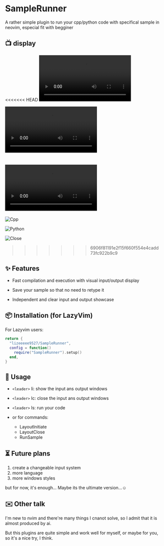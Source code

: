 # SampleRunner

A rather simple plugin to run your cpp/python code with specifical sample in neovim, especial fit with begginer

## 📺 display
<<<<<<< HEAD
![Cpp](https://github.com/lizeeeee9527/SampleRunner.nvim/blob/main/Display/Cpp.mkv)

![Python](https://github.com/lizeeeee9527/SampleRunner.nvim/blob/main/Display/Python.mkv)

![Close](https://github.com/lizeeeee9527/SampleRunner.nvim/blob/main/Display/Close.mkv)
=======
![Cpp](https://github.com/lizeeeee9527/SampleRunner.nvim/blob/main/Display/Cpp.gif)

![Python](https://github.com/lizeeeee9527/SampleRunner.nvim/blob/main/Display/Python.gif)

![Close](https://github.com/lizeeeee9527/SampleRunner.nvim/blob/main/Display/Close.gif)
>>>>>>> 6906f81191e2f15f660f554e4cadd73fc922b9c9

## ✨ Features

- Fast compilation and execution with visual input/output display

- Save your sample so that no need to retype  it

- Independent  and clear input and output showcase

## 📦 Installation (for LazyVim)

For Lazyvim users:
```lua
return {
  "lizeeeee9527/SampleRunner",
  config = function()
    require("SampleRunner").setup()
  end,
}
```

## 🚀 Usage

- `<leader>` li: show the input ans output windows
- `<leader>` lc: close the input ans output windows
- `<leader>` ls: run your code

- or for commands:
  - LayoutInitiate
  - LayoutClose
  - RunSample

## ⏳ Future plans

1. create a changeable input system
2. more language
3. more windows styles

but for now, it's enough... Maybe its the ultimate version...☺️

## ✉️ Other talk

I'm new to nvim and there're many things I cnanot solve, so I admit that it is almost produced by ai.

But this plugins are quite simple and work well for myself, or maybe for you, so it's a nice try, I think.


